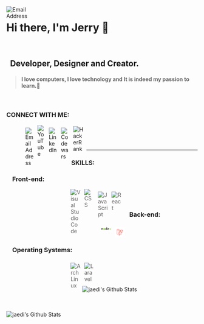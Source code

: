 <img align="left" alt="Email Address" width="80px" src="https://media.giphy.com/media/lrtPCNjE8Rdoky43VR/giphy.gif" style="margin:0 15px 0 0;" />

# Hi there, I'm Jerry 👋 

<br />

## &nbsp; **Developer, Designer and Creator.**

> #### I love computers, I love technology and It is indeed my passion to learn.🌱
<br />




### **CONNECT WITH ME:**


[<img align="left" alt="Email Address" width="22px" src="https://raw.githubusercontent.com/gilbarbara/logos/master/logos/google-gmail.svg" style="margin:7px 5px; margin-left:50px;" />][gmail]
[<img align="left" alt="YouTube" width="20px" src="https://raw.githubusercontent.com/gilbarbara/logos/master/logos/stackoverflow-icon.svg" style="margin:0px 5px;" />][stackoverflow] 
[<img align="left" alt="LinkedIn" width="22px" src="https://static-exp1.licdn.com/sc/h/al2o9zrvru7aqj8e1x2rzsrca" style="margin:7px 5px;" />][linkedin]
[<img align="left" alt="Codewars" width="22px" src="https://www.codewars.com/assets/logos/logo-glyph-36-red-583450fbf586726c570cfd610c94b8f631abfd89d5c4996b4c821a770ca498f9.png" style="margin:7px 5px; background: white;" />][codewars]
[<img align="left" alt="HackerRank" width="30px" src="https://hrcdn.net/hackerrank/assets/apple-touch-icon-precomposed-5e8e592a0a1a387a1185089d13d65637.png" style="margin:3px 5px;" />][hackerrank]

<br />
<br />
<br />

---

### **SKILLS:**


### &nbsp;&nbsp;&nbsp; Front-end:

>>><img align="left" alt="Visual Studio Code" width="26px" src="https://raw.githubusercontent.com/gilbarbara/logos/master/logos/html-5.svg" style="margin:0 5px; margin-left:50px;"/><img align="left" alt="CSS" width="26px" src="https://raw.githubusercontent.com/gilbarbara/logos/master/logos/css-3.svg"  style="margin:0 5px;"/><img align="left" alt="JavaScript" width="26px" src="https://raw.githubusercontent.com/gilbarbara/logos/master/logos/javascript.svg" style="margin:7px 5px;" /><img align="left" alt="React" width="26px" src="https://raw.githubusercontent.com/gilbarbara/logos/master/logos/react.svg"  style="margin:7px 5px;"/>

<br /> <br />


### &nbsp;&nbsp;&nbsp; Back-end:

>>><img align="left" alt="NodeJS" width="26px" src="https://raw.githubusercontent.com/gilbarbara/logos/master/logos/nodejs.svg"  style="margin:7px 5px; margin-left:50px;"/><img align="left" alt="Laravel" width="26px" src="https://raw.githubusercontent.com/gilbarbara/logos/master/logos/laravel.svg"  style="margin:7px 5px;"/>

<br />

<br />

### &nbsp;&nbsp;&nbsp; Operating Systems:
 >>><img align="left" alt="Arch Linux" width="26px" src="https://raw.githubusercontent.com/gilbarbara/logos/master/logos/archlinux.svg" style="margin:7px 5px; margin-left:50px;"/><img align="left" alt="Laravel" width="26px" src="https://raw.githubusercontent.com/gilbarbara/logos/master/logos/microsoft-windows.svg"  style="margin:7px 5px;"/>








<br />
<br />
<br />
<br />





<img align="left" alt="jaedi's Github Stats" src="https://github-readme-stats.codestackr.vercel.app/api?username=jaedi&theme=algolia&show_icons=true&hide_border=true" />

<br />
<br />
<br />

<img align="left" alt="jaedi's Github Stats" src="https://github-readme-stats.vercel.app/api/top-langs/?username=jaedi&theme=algolia&layout=compact" style="margin-top:15px;" />



[linkedin]: www.linkedin.com/in/jerrydi
[stackoverflow]: https://stackoverflow.com/users/14090202/jaedi?tab=profile
[gmail]: (mailto:jerrydieugenio@gmail.com)
[codewars]: https://www.codewars.com/users/jaedi
[hackerrank]: https://www.hackerrank.com/jerrydieugenio



